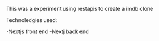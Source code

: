 This was a experiment using restapis to create a imdb clone

Technoledgies used:

-Nextjs front end
-Nextj back end
